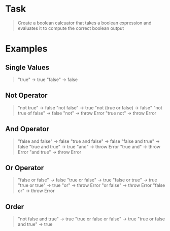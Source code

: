 # Task

> Create a boolean calcuator that takes a boolean expression and evaluates it to compute the correct boolean output

# Examples

## Single Values

> "true" -> true
> "false" -> false

## Not Operator

> "not true" -> false
> "not false" -> true
> "not (true or false) -> false"
> "not true of false" -> false
> "not" -> throw Error
> "true not" -> throw Error

## And Operator

> "false and false" -> false
> "true and false" -> false
> "false and true" -> false
> "true and true" -> true
> "and" -> throw Error
> "true and" -> throw Error
> "and true" -> throw Error

## Or Operator

> "false or false" -> false
> "true or false" -> true
> "false or true" -> true
> "true or true" -> true
> "or" -> throw Error
> "or false" -> throw Error
> "false or" -> throw Error

## Order

> "not false and true" -> true
> "true or false or false" -> true
> "true or false and true" -> true
